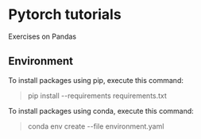 # Pytorch tutorials

Exercises on Pandas


## Environment

To install packages using pip, execute this command:

> pip install --requirements requirements.txt

To install packages using conda, execute this command:

> conda env create --file environment.yaml
